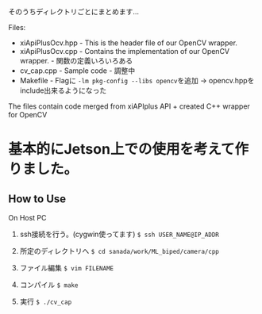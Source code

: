そのうちディレクトリごとにまとめます...


Files:
* xiApiPlusOcv.hpp - This is the header file of our OpenCV wrapper.
* xiApiPlusOcv.cpp - Contains the implementation of our OpenCV wrapper. - 関数の定義いろいろある
* cv_cap.cpp - Sample code - 調整中
* Makefile - Flagに `-lm pkg-config --libs opencv`を追加 -> opencv.hppをinclude出来るようになった

The files contain 
code merged from xiAPIplus API + created C++ wrapper for OpenCV

# 基本的にJetson上での使用を考えて作りました。

How to Use
---
On Host PC
1. ssh接続を行う。(cygwin使ってます)
`$ ssh USER_NAME@IP_ADDR`

2. 所定のディレクトリへ
`$ cd sanada/work/ML_biped/camera/cpp`

3. ファイル編集
`$ vim FILENAME`

4. コンパイル
`$ make`

5. 実行
`$ ./cv_cap`
